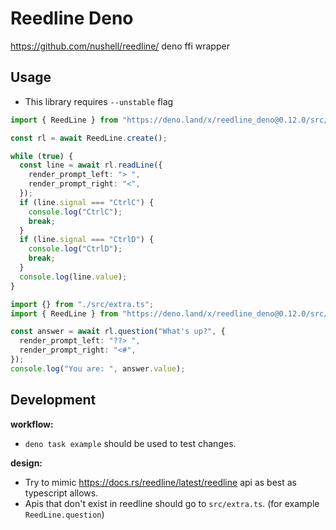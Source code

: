 # Reedline Deno

https://github.com/nushell/reedline/ deno ffi wrapper

## Usage

- This library requires `--unstable` flag

```ts
import { ReedLine } from "https://deno.land/x/reedline_deno@0.12.0/src/mod.s";

const rl = await ReedLine.create();

while (true) {
  const line = await rl.readLine({
    render_prompt_left: "> ",
    render_prompt_right: "<",
  });
  if (line.signal === "CtrlC") {
    console.log("CtrlC");
    break;
  }
  if (line.signal === "CtrlD") {
    console.log("CtrlD");
    break;
  }
  console.log(line.value);
}

import {} from "./src/extra.ts";
import { ReedLine } from "https://deno.land/x/reedline_deno@0.12.0/src/extra.ts";

const answer = await rl.question("What's up?", {
  render_prompt_left: "??> ",
  render_prompt_right: "<#",
});
console.log("You are: ", answer.value);
```

## Development

**workflow:**

- `deno task example` should be used to test changes.

**design:**

- Try to mimic https://docs.rs/reedline/latest/reedline api as best as
  typescript allows.
- Apis that don't exist in reedline should go to `src/extra.ts`. (for example
  `ReedLine.question`)
